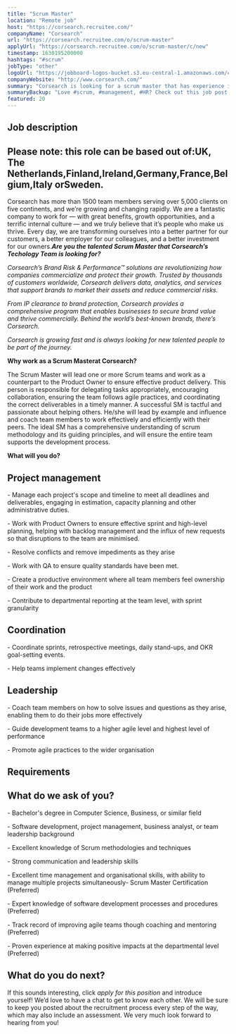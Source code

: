 ```yaml
---
title: "Scrum Master"
location: "Remote job"
host: "https://corsearch.recruitee.com/"
companyName: "Corsearch"
url: "https://corsearch.recruitee.com/o/scrum-master"
applyUrl: "https://corsearch.recruitee.com/o/scrum-master/c/new"
timestamp: 1630195200000
hashtags: "#scrum"
jobType: "other"
logoUrl: "https://jobboard-logos-bucket.s3.eu-central-1.amazonaws.com/corsearch"
companyWebsite: "http://www.corsearch.com/"
summary: "Corsearch is looking for a scrum master that has experience in resolving conflicts and removing impediments as they arise."
summaryBackup: "Love #scrum, #management, #HR? Check out this job post!"
featured: 20
---
```


## Job description

## Please note: this role can be based out of:UK, The Netherlands,Finland,Ireland,Germany,France,Belgium,Italy orSweden.

Corsearch has more than 1500 team members serving over 5,000 clients on five continents, and we’re growing and changing rapidly. We are a fantastic company to work for — with great benefits, growth opportunities, and a terrific internal culture — and we truly believe that it’s people who make us thrive. Every day, we are transforming ourselves into a better partner for our customers, a better employer for our colleagues, and a better investment for our owners.**_Are you the talented Scrum Master that Corsearch’s Techology Team is looking for?_**

_Corsearch’s Brand Risk & Performance™ solutions are revolutionizing how companies commercialize and protect their growth. Trusted by thousands of customers worldwide, Corsearch delivers data, analytics, and services that support brands to market their assets and reduce commercial risks._

_From IP clearance to brand protection, Corsearch provides a comprehensive program that enables businesses to secure brand value and thrive commercially. Behind the world’s best-known brands, there’s Corsearch._

_Corsearch is growing fast and is always looking for new talented people to be part of the journey._

**Why work as a Scrum Masterat Corsearch?**

The Scrum Master will lead one or more Scrum teams and work as a counterpart to the Product Owner to ensure effective product delivery. This person is responsible for delegating tasks appropriately, encouraging collaboration, ensuring the team follows agile practices, and coordinating the correct deliverables in a timely manner. A successful SM is tactful and passionate about helping others. He/she will lead by example and influence and coach team members to work effectively and efficiently with their peers. The ideal SM has a comprehensive understanding of scrum methodology and its guiding principles, and will ensure the entire team supports the development process.

****What will you do?****

## Project management

\- Manage each project's scope and timeline to meet all deadlines and deliverables, engaging in estimation, capacity planning and other administrative duties.

\- Work with Product Owners to ensure effective sprint and high-level planning, helping with backlog management and the influx of new requests so that disruptions to the team are minimised.

\- Resolve conflicts and remove impediments as they arise

\- Work with QA to ensure quality standards have been met.

\- Create a productive environment where all team members feel ownership of their work and the product

\- Contribute to departmental reporting at the team level, with sprint granularity

## Coordination

\- Coordinate sprints, retrospective meetings, daily stand-ups, and OKR goal-setting events.

\- Help teams implement changes effectively

## Leadership

\- Coach team members on how to solve issues and questions as they arise, enabling them to do their jobs more effectively

\- Guide development teams to a higher agile level and highest level of performance

\- Promote agile practices to the wider organisation

## Requirements

## What do we ask of you?

\- Bachelor's degree in Computer Science, Business, or similar field

\- Software development, project management, business analyst, or team leadership background

\- Excellent knowledge of Scrum methodologies and techniques

\- Strong communication and leadership skills

\- Excellent time management and organisational skills, with ability to manage multiple projects simultaneously- Scrum Master Certification (Preferred)

\- Expert knowledge of software development processes and procedures (Preferred)

\- Track record of improving agile teams though coaching and mentoring (Preferred)

\- Proven experience at making positive impacts at the departmental level (Preferred)

## What do you do next?

If this sounds interesting, click _apply for this position_ and introduce yourself! We’d love to have a chat to get to know each other. We will be sure to keep you posted about the recruitment process every step of the way, which may also include an assessment. We very much look forward to hearing from you!
